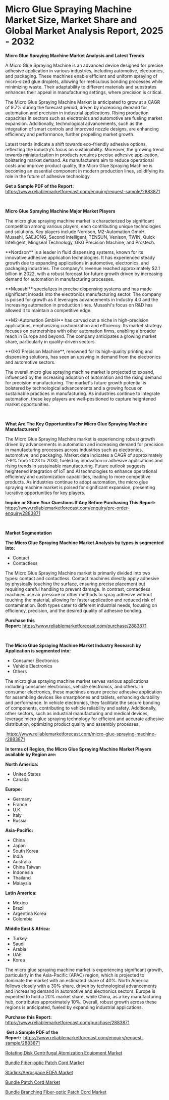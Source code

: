 <p><h1>Micro Glue Spraying Machine Market Size, Market Share and Global Market Analysis Report, 2025 - 2032</h1></p><p><strong>Micro Glue Spraying Machine Market Analysis and Latest Trends</strong></p>
<p><p>A Micro Glue Spraying Machine is an advanced device designed for precise adhesive application in various industries, including automotive, electronics, and packaging. These machines enable efficient and uniform spraying of micro-sized glue droplets, allowing for meticulous bonding processes while minimizing waste. Their adaptability to different materials and substrates enhances their appeal in manufacturing settings, where precision is critical.</p><p>The Micro Glue Spraying Machine Market is anticipated to grow at a CAGR of 9.7% during the forecast period, driven by increasing demand for automation and precision in industrial applications. Rising production capacities in sectors such as electronics and automotive are fueling market expansion. Additionally, technological advancements, such as the integration of smart controls and improved nozzle designs, are enhancing efficiency and performance, further propelling market growth.</p><p>Latest trends indicate a shift towards eco-friendly adhesive options, reflecting the industry’s focus on sustainability. Moreover, the growing trend towards miniaturization in products requires precise adhesive application, bolstering market demand. As manufacturers aim to reduce operational costs and improve product quality, the Micro Glue Spraying Machine is becoming an essential component in modern production lines, solidifying its role in the future of adhesive technology.</p></p>
<p><strong>Get a Sample PDF of the Report:&nbsp;</strong> <a href="https://www.reliablemarketforecast.com/enquiry/request-sample/2883871?utm_campaign=1893&utm_medium=2&utm_source=Github&utm_content=ia&utm_term=13032025&utm_id=micro-glue-spraying-machine">https://www.reliablemarketforecast.com/enquiry/request-sample/2883871</a></p>
<p>&nbsp;</p>
<p><strong>Micro Glue Spraying Machine Major Market Players</strong></p>
<p><p>The micro glue spraying machine market is characterized by significant competition among various players, each contributing unique technologies and solutions. Key players include Nordson, M2-Automation GmbH, Musashi, SAEJONG, Second Intelligent, TENSUN, Venison, TWIN, Quick Intelligent, Mingseal Technology, GKG Precision Machine, and Prostech.</p><p>**Nordson** is a leader in fluid dispensing systems, known for its innovative adhesive application technologies. It has experienced steady growth due to expanding applications in automotive, electronics, and packaging industries. The company's revenue reached approximately $2.1 billion in 2022, with a robust forecast for future growth driven by increasing demand for automation in manufacturing processes.</p><p>**Musashi** specializes in precise dispensing systems and has made significant inroads into the electronics manufacturing sector. The company is poised for growth as it leverages advancements in Industry 4.0 and the increasing automation in production lines. Musashi's focus on R&D has allowed it to maintain a competitive edge.</p><p>**M2-Automation GmbH** has carved out a niche in high-precision applications, emphasizing customization and efficiency. Its market strategy focuses on partnerships with other automation firms, enabling a broader reach in Europe and beyond. The company anticipates a growing market share, particularly in quality-driven sectors.</p><p>**GKG Precision Machine**, renowned for its high-quality printing and dispensing solutions, has seen an upswing in demand from the electronics and automotive sectors. </p><p>The overall micro glue spraying machine market is projected to expand, influenced by the increasing adoption of automation and the rising demand for precision manufacturing. The market's future growth potential is bolstered by technological advancements and a growing focus on sustainable practices in manufacturing. As industries continue to integrate automation, these key players are well-positioned to capture heightened market opportunities.</p></p>
<p>&nbsp;</p>
<p><strong>What Are The Key Opportunities For Micro Glue Spraying Machine Manufacturers?</strong></p>
<p><p>The Micro Glue Spraying Machine market is experiencing robust growth driven by advancements in automation and increasing demand for precision in manufacturing processes across industries such as electronics, automotive, and packaging. Market data indicates a CAGR of approximately 7-9% from 2023 to 2030, fueled by innovation in adhesive applications and rising trends in sustainable manufacturing. Future outlook suggests heightened integration of IoT and AI technologies to enhance operational efficiency and customization capabilities, leading to more competitive products. As industries continue to adopt automation, the micro glue spraying machine market is poised for significant expansion, presenting lucrative opportunities for key players.</p></p>
<p><strong>Inquire or Share Your Questions If Any Before Purchasing This Report:</strong> <a href="https://www.reliablemarketforecast.com/enquiry/pre-order-enquiry/2883871?utm_campaign=1893&utm_medium=2&utm_source=Github&utm_content=ia&utm_term=13032025&utm_id=micro-glue-spraying-machine">https://www.reliablemarketforecast.com/enquiry/pre-order-enquiry/2883871</a></p>
<p>&nbsp;</p>
<p><strong>Market Segmentation</strong></p>
<p><strong>The Micro Glue Spraying Machine Market Analysis by types is segmented into:</strong></p>
<p><ul><li>Contact</li><li>Contactless</li></ul></p>
<p><p>The Micro Glue Spraying Machine market is primarily divided into two types: contact and contactless. Contact machines directly apply adhesive by physically touching the surface, ensuring precise placement but requiring careful handling to prevent damage. In contrast, contactless machines use air pressure or other methods to spray adhesive without touching the material, allowing for faster application and reduced risk of contamination. Both types cater to different industrial needs, focusing on efficiency, precision, and the desired quality of adhesive bonding.</p></p>
<p><strong>Purchase this Report:&nbsp;</strong><a href="https://www.reliablemarketforecast.com/purchase/2883871?utm_campaign=1893&utm_medium=2&utm_source=Github&utm_content=ia&utm_term=13032025&utm_id=micro-glue-spraying-machine">https://www.reliablemarketforecast.com/purchase/2883871</a></p>
<p>&nbsp;</p>
<p><strong>The Micro Glue Spraying Machine Market Industry Research by Application is segmented into:</strong></p>
<p><ul><li>Consumer Electronics</li><li>Vehicle Electronics</li><li>Others</li></ul></p>
<p><p>The micro glue spraying machine market serves various applications including consumer electronics, vehicle electronics, and others. In consumer electronics, these machines ensure precise adhesive application for assembling devices like smartphones and tablets, enhancing durability and performance. In vehicle electronics, they facilitate the secure bonding of components, contributing to vehicle reliability and safety. Additionally, other sectors, such as industrial manufacturing and medical devices, leverage micro glue spraying technology for efficient and accurate adhesive distribution, optimizing product quality and assembly processes.</p></p>
<p><a href="https://www.reliablemarketforecast.com/micro-glue-spraying-machine-r2883871?utm_campaign=1893&utm_medium=2&utm_source=Github&utm_content=ia&utm_term=13032025&utm_id=micro-glue-spraying-machine">&nbsp;https://www.reliablemarketforecast.com/micro-glue-spraying-machine-r2883871</a></p>
<p><strong>In terms of Region, the Micro Glue Spraying Machine Market Players available by Region are:</strong></p>
<p>
    <p> <strong> North America: </strong>
        <ul>
            <li>United States</li>
            <li>Canada</li>
        </ul>
        </p> 
    <p> <strong> Europe: </strong>
        <ul>
            <li>Germany</li>
            <li>France</li>
            <li>U.K.</li>
            <li>Italy</li>
            <li>Russia</li>
        </ul>
        </p> 
    <p> <strong> Asia-Pacific: </strong>
        <ul>
            <li>China</li>
            <li>Japan</li>
            <li>South Korea</li>
            <li>India</li>
            <li>Australia</li>
            <li>China Taiwan</li>
            <li>Indonesia</li>
            <li>Thailand</li>
            <li>Malaysia</li>
        </ul>
        </p> 
    <p> <strong> Latin America: </strong>
        <ul>
            <li>Mexico</li>
            <li>Brazil</li>
            <li>Argentina Korea</li>
            <li>Colombia</li>
        </ul>
        </p> 
    <p> <strong> Middle East & Africa: </strong>
        <ul>
            <li>Turkey</li>
            <li>Saudi</li>
            <li>Arabia</li>
            <li>UAE</li>
            <li>Korea</li>
        </ul>
    </p>
    </p>
<p><p>The micro glue spraying machine market is experiencing significant growth, particularly in the Asia-Pacific (APAC) region, which is projected to dominate the market with an estimated share of 40%. North America follows closely with a 30% share, driven by technological advancements and increasing demand in automotive and electronics sectors. Europe is expected to hold a 20% market share, while China, as a key manufacturing hub, contributes approximately 10%. Overall, robust growth across these regions is anticipated, fueled by expanding industrial applications.</p></p>
<p><strong>Purchase this Report: </strong><a href="https://www.reliablemarketforecast.com/purchase/2883871?utm_campaign=1893&utm_medium=2&utm_source=Github&utm_content=ia&utm_term=13032025&utm_id=micro-glue-spraying-machine">https://www.reliablemarketforecast.com/purchase/2883871</a></p>
<p>&nbsp;<strong>Get a Sample PDF of the Report:&nbsp;&nbsp;</strong><a href="https://www.reliablemarketforecast.com/enquiry/request-sample/2883871?utm_campaign=1893&utm_medium=2&utm_source=Github&utm_content=ia&utm_term=13032025&utm_id=micro-glue-spraying-machine">https://www.reliablemarketforecast.com/enquiry/request-sample/2883871</a></p>
<p><strong></strong></p>
<p><p><a href="https://github.com/kleyderoomes/Market-Research-Report-List-1/blob/main/rotating-disk-centrifugal-atomization-equipment-market.md?utm_campaign=1893&utm_medium=2&utm_source=Github&utm_content=ia&utm_term=13032025&utm_id=micro-glue-spraying-machine">Rotating Disk Centrifugal Atomization Equipment Market</a></p><p><a href="https://github.com/bredevasil2q/Market-Research-Report-List-1/blob/main/bundle-fiber-optic-patch-cord-market.md?utm_campaign=1893&utm_medium=2&utm_source=Github&utm_content=ia&utm_term=13032025&utm_id=micro-glue-spraying-machine">Bundle Fiber-optic Patch Cord Market</a></p><p><a href="https://github.com/hoppeellia6b/Market-Research-Report-List-1/blob/main/starlinkaerospace-edfa-market.md?utm_campaign=1893&utm_medium=2&utm_source=Github&utm_content=ia&utm_term=13032025&utm_id=micro-glue-spraying-machine">Starlink/Aerospace EDFA Market</a></p><p><a href="https://github.com/nedzazollo74/Market-Research-Report-List-1/blob/main/bundle-patch-cord-market.md?utm_campaign=1893&utm_medium=2&utm_source=Github&utm_content=ia&utm_term=13032025&utm_id=micro-glue-spraying-machine">Bundle Patch Cord Market</a></p><p><a href="https://github.com/winjelequegt/Market-Research-Report-List-1/blob/main/bundle-branching-fiber-optic-patch-cord-market.md?utm_campaign=1893&utm_medium=2&utm_source=Github&utm_content=ia&utm_term=13032025&utm_id=micro-glue-spraying-machine">Bundle Branching Fiber-optic Patch Cord Market</a></p></p>